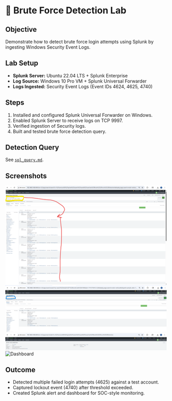 # 🔎 Brute Force Detection Lab

## Objective
Demonstrate how to detect brute force login attempts using Splunk by ingesting Windows Security Event Logs.

## Lab Setup
- **Splunk Server:** Ubuntu 22.04 LTS + Splunk Enterprise
- **Log Source:** Windows 10 Pro VM + Splunk Universal Forwarder
- **Logs Ingested:** Security Event Logs (Event IDs 4624, 4625, 4740)

## Steps
1. Installed and configured Splunk Universal Forwarder on Windows.
2. Enabled Splunk Server to receive logs on TCP 9997.
3. Verified ingestion of Security logs.
4. Built and tested brute force detection query.

## Detection Query
See [`spl_query.md`](./spl_query.md).

## Screenshots
![Search Results](./search_result.png)
![Search Results](./lockout_result.png)
![Alert Setup](./ReportAlert.png)
![Dashboard](./dashboard.png)



## Outcome
- Detected multiple failed login attempts (4625) against a test account.
- Captured lockout event (4740) after threshold exceeded.
- Created Splunk alert and dashboard for SOC-style monitoring.
